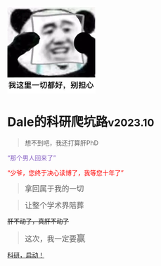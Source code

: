 <!-- _coverpage.md -->

<img src="1.png" class="pic"  width="200" height="200">

[//]: # (![logo]&#40;1.png&#41;)

#  Dale的科研爬坑路<small>v2023.10</small>

> 想不到吧，我还打算肝PhD

<font color="#845EC2">“那个男人回来了”</font>

<font color="#FF0000">“少爷，您终于决心读博了，我等您十年了”</font>

> <big>拿回属于我的一切</big>

> <big>让整个学术界陪葬</big>

<del>肝不动了，真肝不动了</del>

> <big>这次，我一定要<big>赢</big></big>

[//]: # (- 简单、轻便 &#40;压缩后 ~21kB&#41;)
[//]: # (- 无需生成 html 文件)
[//]: # (- 众多主题)

[科研，启动！](README)